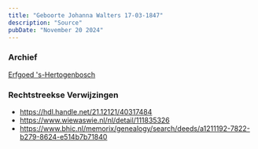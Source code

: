```yaml
---
title: "Geboorte Johanna Walters 17-03-1847"
description: "Source"
pubDate: "November 20 2024"
---
```


### Archief
[Erfgoed 's-Hertogenbosch](https://www.erfgoedshertogenbosch.nl/)

### Rechtstreekse Verwijzingen
- https://hdl.handle.net/21.12121/40317484
- https://www.wiewaswie.nl/nl/detail/111835326
- https://www.bhic.nl/memorix/genealogy/search/deeds/a1211192-7822-b279-8624-e514b7b71840